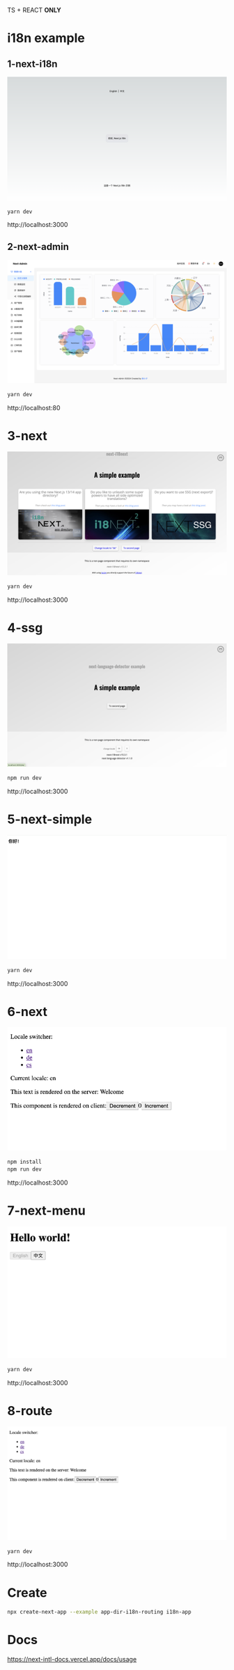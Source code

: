 TS + REACT **ONLY**

# i18n example

## 1-next-i18n

![1](./DOC/images/1.png)

```bash
yarn dev
```

http://localhost:3000

## 2-next-admin

![2](./DOC/images/2.png)

```bash
yarn dev
```

http://localhost:80

# 3-next

![3](./DOC/images/3.png)

```bash
yarn dev
```

http://localhost:3000

# 4-ssg

![4](./DOC/images/4.png)

```bash
npm run dev
```

http://localhost:3000

# 5-next-simple

![5](./DOC/images/5.png)

```bash
yarn dev
```

http://localhost:3000

# 6-next

![6](./DOC/images/6.png)

```bash
npm install
npm run dev
```

http://localhost:3000

# 7-next-menu

![7](./DOC/images/7.png)

```bash
yarn dev
```

http://localhost:3000

# 8-route

![8](./DOC/images/8.png)

```bash
yarn dev
```

http://localhost:3000

# Create

```bash
npx create-next-app --example app-dir-i18n-routing i18n-app

```

# Docs

https://next-intl-docs.vercel.app/docs/usage
